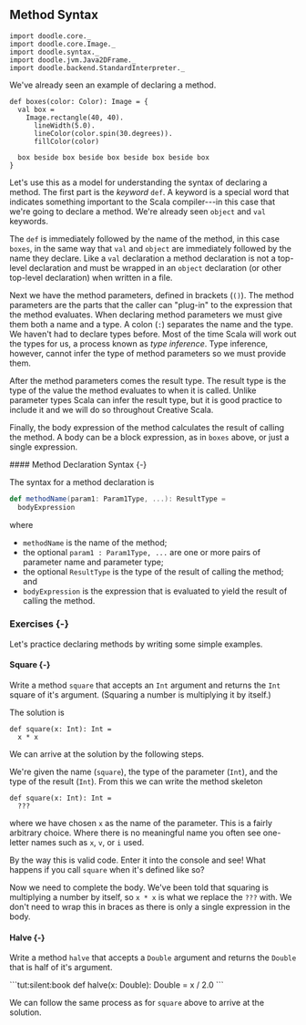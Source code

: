 ## Method Syntax

```tut:invisible
import doodle.core._
import doodle.core.Image._
import doodle.syntax._
import doodle.jvm.Java2DFrame._
import doodle.backend.StandardInterpreter._
```

We've already seen an example of declaring a method.

```tut:silent:book
def boxes(color: Color): Image = {
  val box =
    Image.rectangle(40, 40).
      lineWidth(5.0).
      lineColor(color.spin(30.degrees)).
      fillColor(color) 

  box beside box beside box beside box beside box
}
```

Let's use this as a model for understanding the syntax of declaring a method.
The first part is the *keyword* `def`.
A keyword is a special word that indicates something important to the Scala compiler---in this case that we're going to declare a method.
We're already seen `object` and `val` keywords.

The `def` is immediately followed by the name of the method, in this case `boxes`, in the same way that `val` and `object` are immediately followed by the name they declare.
Like a `val` declaration a method declaration is not a top-level declaration and must be wrapped in an `object` declaration (or other top-level declaration) when written in a file.

Next we have the method parameters, defined in brackets (`()`).
The method parameters are the parts that the caller can "plug-in" to the expression that the method evaluates.
When declaring method parameters we must give them both a name and a type.
A colon (`:`) separates the name and the type.
We haven't had to declare types before.
Most of the time Scala will work out the types for us, a process known as *type inference*.
Type inference, however, cannot infer the type of method parameters so we must provide them.

After the method parameters comes the result type.
The result type is the type of the value the method evaluates to when it is called.
Unlike parameter types Scala can infer the result type, but it is good practice to include it and we will do so throughout Creative Scala.

Finally, the body expression of the method calculates the result of calling the method.
A body can be a block expression, as in `boxes` above, or just a single expression.

<div class="callout callout-info">
#### Method Declaration Syntax {-}

The syntax for a method declaration is

```scala
def methodName(param1: Param1Type, ...): ResultType =
  bodyExpression
```

where

- `methodName` is the name of the method;
- the optional `param1 : Param1Type, ...` are one or more pairs of parameter name and parameter type;
- the optional `ResultType` is the type of the result of calling the method; and
- `bodyExpression` is the expression that is evaluated to yield the result of calling the method.
</div>


### Exercises {-}

Let's practice declaring methods by writing some simple examples.

#### Square {-}

Write a method `square` that accepts an `Int` argument and returns the `Int` square of it's argument. (Squaring a number is multiplying it by itself.)

<div class="solution">
The solution is

```tut:silent:book
def square(x: Int): Int = 
  x * x
```

We can arrive at the solution by the following steps.

We're given the name (`square`), the type of the parameter (`Int`), and the type of the result (`Int`).
From this we can write the method skeleton

```tut:silent:book
def square(x: Int): Int =
  ???
```

where we have chosen `x` as the name of the parameter.
This is a fairly arbitrary choice.
Where there is no meaningful name you often see one-letter names such as `x`, `v`, or `i` used.

By the way this is valid code.
Enter it into the console and see!
What happens if you call `square` when it's defined like so?

Now we need to complete the body.
We've been told that squaring is multiplying a number by itself, so `x * x` is what we replace the `???` with.
We don't need to wrap this in braces as there is only a single expression in the body.
</div>


#### Halve {-}

Write a method `halve` that accepts a `Double` argument and returns the `Double` that is half of it's argument. 

<div class="solution">
```tut:silent:book
def halve(x: Double): Double =
 x / 2.0
```

We can follow the same process as for `square` above to arrive at the solution.
</div>
